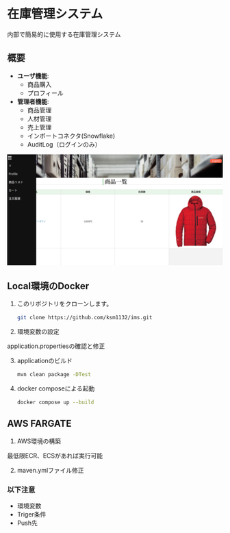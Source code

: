# 在庫管理システム
内部で簡易的に使用する在庫管理システム

## 概要
- **ユーザ機能**:
  - 商品購入
  - プロフィール
- **管理者機能**:
  - 商品管理
  - 人材管理
  - 売上管理
  - インポートコネクタ(Snowflake)
  - AuditLog（ログインのみ）

![スクリーンショット](src/main/resources/static/images/sample.png)


## Local環境のDocker

1. このリポジトリをクローンします。
    ```bash
    git clone https://github.com/ksm1132/ims.git
    ```
2. 環境変数の設定 

application.propertiesの確認と修正

3. applicationのビルド
    ```bash
    mvn clean package -DTest
    ```

4. docker composeによる起動
    ```bash
    docker compose up --build
    ```

## AWS FARGATE

1. AWS環境の構築

最低限ECR、ECSがあれば実行可能

2. maven.ymlファイル修正

### 以下注意
- 環境変数
- Triger条件
- Push先
